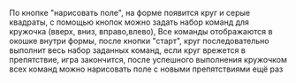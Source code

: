 По кнопке "нарисовать поле", на форме появится круг и серые квадраты, с помощью кнопок можно задать набор команд для кружочка (вверх, вниз, вправо,влево), 
Все команды отображаются в окошке внутри формы, после кнопки "старт", круг последовательно выполнит весь набор заданных команд, если круг врежется в препятствие, игра закончится, 
после успешного выполнения кружочком всех команд можно нарисовать поле с новыми препятствиями ещё раз
